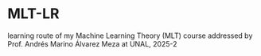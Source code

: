 # MLT-LR
learning route of my Machine Learning Theory (MLT) course addressed by Prof. Andrés Marino Álvarez Meza at UNAL, 2025-2
